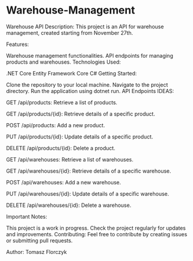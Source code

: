 # Warehouse-Management
Warehouse API
Description:
This project is an API for warehouse management, created starting from November 27th.

Features:

Warehouse management functionalities.
API endpoints for managing products and warehouses.
Technologies Used:

.NET Core
Entity Framework Core
C#
Getting Started:

Clone the repository to your local machine.
Navigate to the project directory.
Run the application using dotnet run.
API Endpoints IDEAS:

GET /api/products: Retrieve a list of products.

GET /api/products/{id}: Retrieve details of a specific product.

POST /api/products: Add a new product.

PUT /api/products/{id}: Update details of a specific product.

DELETE /api/products/{id}: Delete a product.

GET /api/warehouses: Retrieve a list of warehouses.

GET /api/warehouses/{id}: Retrieve details of a specific warehouse.

POST /api/warehouses: Add a new warehouse.

PUT /api/warehouses/{id}: Update details of a specific warehouse.

DELETE /api/warehouses/{id}: Delete a warehouse.

Important Notes:

This project is a work in progress.
Check the project regularly for updates and improvements.
Contributing:
Feel free to contribute by creating issues or submitting pull requests.

Author:
Tomasz Florczyk

